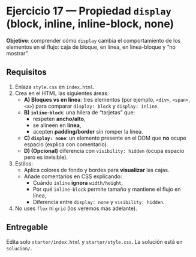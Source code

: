 # Ejercicio 17 — Propiedad `display` (block, inline, inline-block, none)

**Objetivo**: comprender cómo `display` cambia el comportamiento de los elementos en el flujo: caja de bloque, en línea, en línea-bloque y “no mostrar”.

## Requisitos

1. Enlaza `style.css` en `index.html`.
2. Crea en el HTML las siguientes áreas:
   - **A) Bloques vs en línea**: tres elementos (por ejemplo, `<div>`, `<span>`, `<a>`) para comparar `display: block` y `display: inline`.
   - **B) `inline-block`**: una hilera de “tarjetas” que:
     - respeten **ancho/alto**,
     - se alineen en **línea**,
     - acepten **padding/border** sin romper la línea.
   - **C) `display: none`**: un elemento presente en el DOM que **no** ocupe espacio (explica con comentario).
   - **D) (Opcional)** diferencia con `visibility: hidden` (ocupa espacio pero es invisible).
3. Estilos:
   - Aplica colores de fondo y bordes para **visualizar** las cajas.
   - Añade comentarios en CSS explicando:
     - Cuándo `inline` **ignora** `width/height`,
     - Por qué `inline-block` permite tamaño y mantiene el flujo en línea,
     - Diferencia entre `display: none` y `visibility: hidden`.
4. No uses `flex` ni `grid` (los veremos más adelante).

## Entregable

Edita solo `starter/index.html` y `starter/style.css`. La solución está en `solucion/`.
